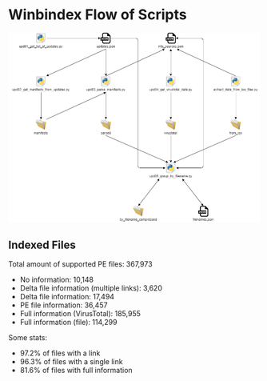 # Winbindex Flow of Scripts

![winbindex-scripts-flow.png](winbindex-scripts-flow.png)

## Indexed Files

<!--FileStats-->
Total amount of supported PE files: 367,973

* No information: 10,148
* Delta file information (multiple links): 3,620
* Delta file information: 17,494
* PE file information: 36,457
* Full information (VirusTotal): 185,955
* Full information (file): 114,299

Some stats:

* 97.2% of files with a link
* 96.3% of files with a single link
* 81.6% of files with full information
<!--/FileStats-->
